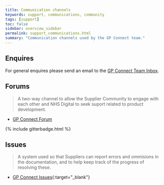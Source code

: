 ```yaml
---
title: Communication channels
keywords: support, communications, community 
tags: [support]
toc: false
sidebar: overview_sidebar
permalink: support_communications.html
summary: "Communication channels used by the GP Connect team."
---
```


## Enquires

For general enquires please send an email to the [GP Connect Team Inbox](mailto://gpconnect@nhs.net).

## Forums

> A two-way channel to allow the Supplier Community to engage with each other and NHS Digital to seek suport related to product development.

- [GP Connect Forum](https://interopen.ryver.com/index.html#forums/1108379)

{% include gitterbadge.html %}

## Issues

> A system used so that Suppliers can report errors and ommisions in the documentation, and to help keep track of the progress of resolving these.

- [GP Connect Issues](https://github.com/nhsconnect/gpconnect/issues){:target="_blank"}

